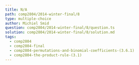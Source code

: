 ```yaml
---
title: N/A
path: comp2804/2014-winter-final/8
type: multiple-choice
author: Michiel Smid
question: comp2804/2014-winter-final/8/question.ts
solution: comp2804/2014-winter-final/8/solution.md
tags:
  - comp2804
  - comp2804-final
  - comp2804-permutations-and-binomial-coefficients-(3.6.1)
  - comp2804-the-product-rule-(3.1)
---
```

